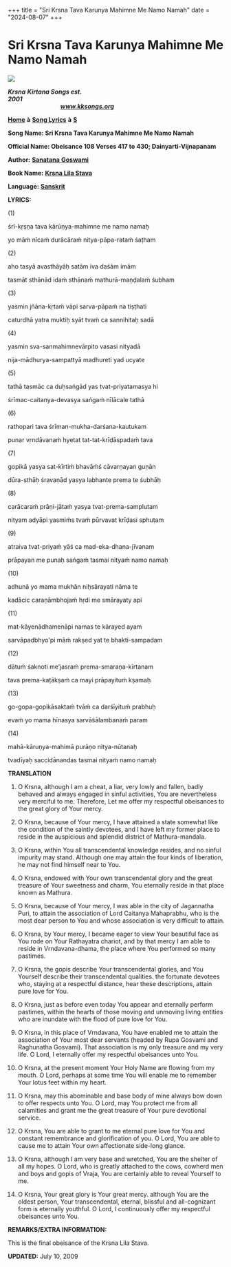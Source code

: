 +++
title = "Sri Krsna Tava Karunya Mahimne Me Namo Namah"
date = "2024-08-07"
+++

# Sri Krsna Tava Karunya Mahimne Me Namo Namah
**[![](http://kksongs.org/image_files/image002.jpg)](http://kksongs.org/)**

**_Krsna_** **_Kirtana Songs est. 2001_**                                                                                                                                                      **_www.kksongs.org_**

**[Home](http://kksongs.org/)** **à** **[Song Lyrics](http://kksongs.org/lyrics.html)** **à** **[S](http://kksongs.org/songs/song_s.html)**

**Song Name: Sri Krsna Tava Karunya Mahimne Me Namo Namah**

**Official Name: Obeisance 108 Verses 417 to 430; Dainyarti-Vijnapanam**

**Author:** [**Sanatana** **Goswami**](http://kksongs.org/authors/list/sanatana_g.html)

**Book Name:** [**Krsna Lila Stava**](http://kksongs.org/authors/krsnalilastava.html)

**Language:** [**Sanskrit**](http://kksongs.org/language/list/sanskrit.html)

**LYRICS:**

(1)

śrī-kṛṣṇa tava kārūṇya-mahimne me namo namaḥ

yo māḿ nīcaḿ durācāraḿ nitya-pāpa-rataḿ śaṭham

(2)

aho tasyā avasthāyāḥ satām iva daśām imām

tasmāt sthānād idaḿ sthānaḿ mathurā-maṇḍalaḿ śubham

(3)

yasmin jñāna-kṛtaḿ vāpi sarva-pāpaḿ na tiṣṭhati

caturdhā yatra muktiḥ syāt tvaḿ ca sannihitaḥ sadā

(4)

yasmin sva-sanmahimnevārpito vasasi nityadā

nija-mādhurya-sampattyā madhureti yad ucyate

(5)

tathā tasmāc ca duḥsańgād yas tvat-priyatamasya hi

śrīmac-caitanya-devasya sańgaḿ nīlācale tathā

(6)

rathopari tava śrīman-mukha-darśana-kautukam

punar vṛndāvanaḿ hyetat tat-tat-krīḍāspadaḿ tava

(7)

gopikā yasya sat-kīrtiḿ bhavāḿś cāvarṇayan guṇān

dūra-sthāḥ śravaṇād yasya labhante prema te śubhāḥ

(8)

carācaraḿ prāṇi-jātaḿ yasya tvat-prema-samplutam

nityam adyāpi yasmiḿs tvaḿ pūrvavat krīḍasi sphuṭam

(9)

atraiva tvat-priyaḿ yāś ca mad-eka-dhana-jīvanam

prāpayan me punaḥ sańgaḿ tasmai nityaḿ namo namaḥ

(10)

adhunā yo mama mukhān niḥsārayati nāma te

kadācic caraṇāmbhojaḿ hṛdi me smārayaty api

(11)

mat-kāyenādhamenāpi namas te kārayed ayam

sarvāpadbhyo'pi māḿ rakṣed yat te bhakti-sampadam

(12)

dātuḿ śaknoti me’jasraḿ prema-smaraṇa-kīrtanam

tava prema-kaṭākṣaḿ ca mayi prāpayituḿ kṣamaḥ

(13)

go-gopa-gopikāsaktaḿ tvāḿ ca darśīyituḿ prabhuḥ

evaḿ yo mama hīnasya sarvāśālambanaḿ param

(14)

mahā-kāruṇya-mahimā purāṇo nitya-nūtanaḥ

tvadīyaḥ saccidānandas tasmai nityaḿ namo namaḥ

**TRANSLATION**

1) O Krsna, although I am a cheat, a liar, very lowly and fallen, badly behaved and always engaged in sinful activities, You are nevertheless very merciful to me. Therefore, Let me offer my respectful obeisances to the great glory of Your mercy.

2) O Krsna, because of Your mercy, I have attained a state somewhat like the condition of the saintly devotees, and I have left my former place to reside in the auspicious and splendid district of Mathura-mandala.

3) O Krsna, within You all transcendental knowledge resides, and no sinful impurity may stand. Although one may attain the four kinds of liberation, he may not find himself near to You.

4) O Krsna, endowed with Your own transcendental glory and the great treasure of Your sweetness and charm, You eternally reside in that place known as Mathura.

5) O Krsna, because of Your mercy, I was able in the city of Jagannatha Puri, to attain the association of Lord Caitanya Mahaprabhu, who is the most dear person to You and whose association is very difficult to attain.

6) O Krsna, by Your mercy, I became eager to view Your beautiful face as You rode on Your Rathayatra chariot, and by that mercy I am able to reside in Vrndavana-dhama, the place where You performed so many pastimes.

7) O Krsna, the gopis describe Your transcendental glories, and You Yourself describe their transcendental qualities. the fortunate devotees who, staying at a respectful distance, hear these descriptions, attain pure love for You.

8) O Krsna, just as before even today You appear and eternally perform pastimes, within the hearts of those moving and unmoving living entities who are inundate with the flood of pure love for You.

9) O Krsna, in this place of Vrndavana, You have enabled me to attain the association of Your most dear servants (headed by Rupa Gosvami and Raghunatha Gosvami). That association is my only treasure and my very life. O Lord, I eternally offer my respectful obeisances unto You.

10) O Krsna, at the present moment Your Holy Name are flowing from my mouth. O Lord, perhaps at some time You will enable me to remember Your lotus feet within my heart.

11) O Krsna, may this abominable and base body of mine always bow down to offer respects unto You. O Lord, may You protect me from all calamities and grant me the great treasure of Your pure devotional service.

12) O Krsna, You are able to grant to me eternal pure love for You and constant remembrance and glorification of you. O Lord, You are able to cause me to attain Your own affectionate side-long glance.

13) O Krsna, although I am very base and wretched, You are the shelter of all my hopes. O Lord, who is greatly attached to the cows, cowherd men and boys and gopis of Vraja, You are certainly able to reveal Yourself to me.

14) O Krsna, Your great glory is Your great mercy. although You are the oldest person, Your transcendental, eternal, blissful and all-cognizant form is eternally youthful. O Lord, I continuously offer my respectful obeisances unto You.

**REMARKS/EXTRA INFORMATION:**

This is the final obeisance of the Krsna Lila Stava.

**UPDATED:** July 10, 2009